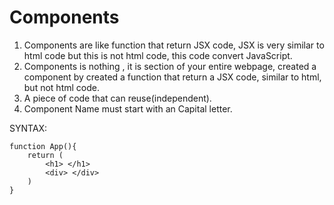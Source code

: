 # Components

1. Components are like function that return JSX code, JSX is very similar to html code but this is not html code, this code convert JavaScript.
2. Components is nothing , it is section of your entire webpage, created a component by created a function that return a JSX code, similar to html, but not html code.
3. A piece of code that can reuse(independent).
4. Component Name must start with an Capital letter.

SYNTAX:

    function App(){
        return (
            <h1> </h1>
            <div> </div>
        )
    }
